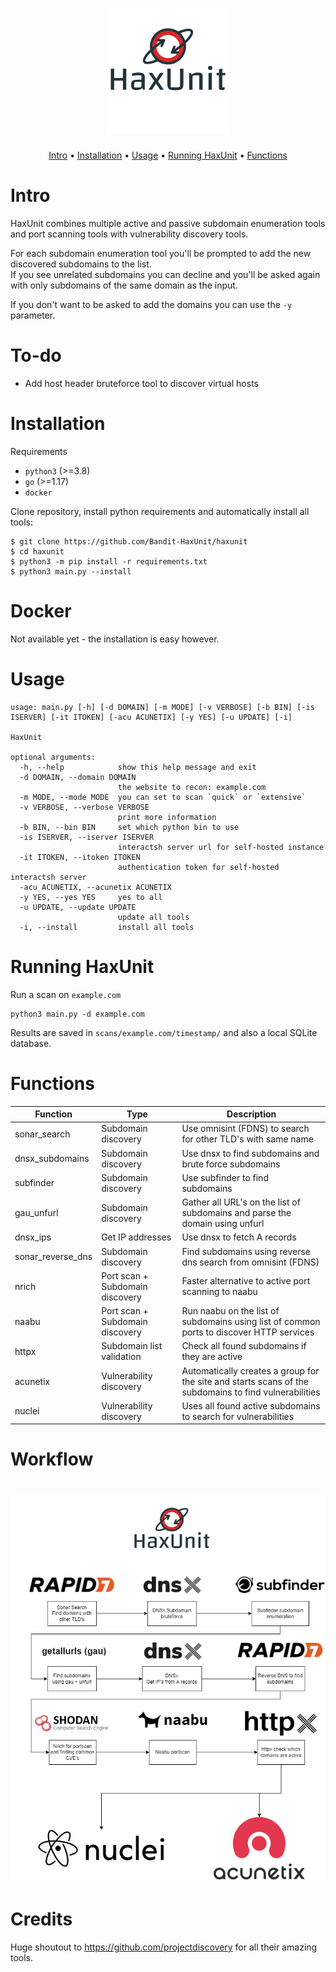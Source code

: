 <h1 align="center">
  <img src="static/logo.png" alt="haxunit" width="200px"></a>
  <br>
</h1>

<p align="center">
  <a href="#intro">Intro</a> •
  <a href="#installation">Installation</a> •
  <a href="#usage">Usage</a> •
  <a href="#running-haxunit">Running HaxUnit</a> •
  <a href="#functions">Functions</a>
</p>

# Intro
HaxUnit combines multiple active and passive subdomain enumeration tools and port scanning tools with vulnerability discovery tools.

For each subdomain enumeration tool you'll be prompted to add the new discovered subdomains to the list.</br>
If you see unrelated subdomains you can decline and you'll be asked again with only subdomains of the same domain as the input.

If you don't want to be asked to add the domains you can use the `-y` parameter.

# To-do
- Add host header bruteforce tool to discover virtual hosts

# Installation


Requirements
- `python3` (>=3.8)
- `go` (>=1.17)
- `docker` 

Clone repository, install python requirements and automatically install all tools:
```commandline
$ git clone https://github.com/Bandit-HaxUnit/haxunit
$ cd haxunit
$ python3 -m pip install -r requirements.txt
$ python3 main.py --install
```

# Docker
Not available yet - the installation is easy however.

# Usage

```commandline
usage: main.py [-h] [-d DOMAIN] [-m MODE] [-v VERBOSE] [-b BIN] [-is ISERVER] [-it ITOKEN] [-acu ACUNETIX] [-y YES] [-u UPDATE] [-i]

HaxUnit

optional arguments:
  -h, --help            show this help message and exit
  -d DOMAIN, --domain DOMAIN
                        the website to recon: example.com
  -m MODE, --mode MODE  you can set to scan `quick` or `extensive`
  -v VERBOSE, --verbose VERBOSE
                        print more information
  -b BIN, --bin BIN     set which python bin to use
  -is ISERVER, --iserver ISERVER
                        interactsh server url for self-hosted instance
  -it ITOKEN, --itoken ITOKEN
                        authentication token for self-hosted interactsh server
  -acu ACUNETIX, --acunetix ACUNETIX
  -y YES, --yes YES     yes to all
  -u UPDATE, --update UPDATE
                        update all tools
  -i, --install         install all tools
```

# Running HaxUnit
Run a scan on `example.com`
```commandline
python3 main.py -d example.com
```

Results are saved in `scans/example.com/timestamp/` and also a local SQLite database.

# Functions

| Function          | Type                            | Description                                                                                           |
|-------------------|---------------------------------|-------------------------------------------------------------------------------------------------------|
| sonar_search      | Subdomain discovery             | Use omnisint (FDNS) to search for other TLD's with same name                                          |
| dnsx_subdomains   | Subdomain discovery             | Use dnsx to find subdomains and brute force subdomains                                                |
| subfinder         | Subdomain discovery             | Use subfinder to find subdomains                                                                      |
| gau_unfurl        | Subdomain discovery             | Gather all URL's on the list of subdomains and parse the domain using unfurl                          |
 | dnsx_ips          | Get IP addresses                | Use dnsx to fetch A records                                                                           |
| sonar_reverse_dns | Subdomain discovery             | Find subdomains using reverse dns search from omnisint (FDNS)                                         |
| nrich             | Port scan + Subdomain discovery | Faster alternative to active port scanning to naabu                                                   | 
| naabu             | Port scan + Subdomain discovery | Run naabu on the list of subdomains using list of common ports to discover HTTP services              |
| httpx             | Subdomain list validation       | Check all found subdomains if they are active                                                         |
| acunetix          | Vulnerability discovery         | Automatically creates a group for the site and starts scans of the subdomains to find vulnerabilities |
| nuclei            | Vulnerability discovery         | Uses all found active subdomains to search for vulnerabilities                                        |

# Workflow
<h1 align="center">
  <img src="static/workflow.png" alt="workflow"></a>
  <br>
</h1>

# Credits
Huge shoutout to https://github.com/projectdiscovery for all their amazing tools.